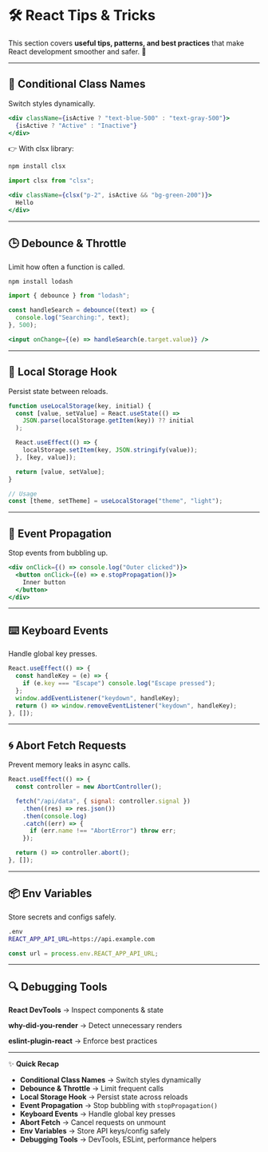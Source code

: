 # 🛠 React Tips & Tricks

This section covers **useful tips, patterns, and best practices** that make React development smoother and safer. 🚀

---

## 🔑 Conditional Class Names

Switch styles dynamically.

```jsx
<div className={isActive ? "text-blue-500" : "text-gray-500"}>
  {isActive ? "Active" : "Inactive"}
</div>
```
👉 With clsx library:

```bash
npm install clsx
```
```jsx
import clsx from "clsx";

<div className={clsx("p-2", isActive && "bg-green-200")}>
  Hello
</div>
```

---

## 🕒 Debounce & Throttle

Limit how often a function is called.

```bash
npm install lodash
```

```jsx
import { debounce } from "lodash";

const handleSearch = debounce((text) => {
  console.log("Searching:", text);
}, 500);

<input onChange={(e) => handleSearch(e.target.value)} />
```

---

## 💾 Local Storage Hook

Persist state between reloads.

```jsx
function useLocalStorage(key, initial) {
  const [value, setValue] = React.useState(() =>
    JSON.parse(localStorage.getItem(key)) ?? initial
  );

  React.useEffect(() => {
    localStorage.setItem(key, JSON.stringify(value));
  }, [key, value]);

  return [value, setValue];
}

// Usage
const [theme, setTheme] = useLocalStorage("theme", "light");
```

---

## 🛑 Event Propagation

Stop events from bubbling up.

```jsx
<div onClick={() => console.log("Outer clicked")}>
  <button onClick={(e) => e.stopPropagation()}>
    Inner button
  </button>
</div>
```

---

## ⌨️ Keyboard Events

Handle global key presses.

```jsx
React.useEffect(() => {
  const handleKey = (e) => {
    if (e.key === "Escape") console.log("Escape pressed");
  };
  window.addEventListener("keydown", handleKey);
  return () => window.removeEventListener("keydown", handleKey);
}, []);
```

---

## 🌀 Abort Fetch Requests

Prevent memory leaks in async calls.

```jsx
React.useEffect(() => {
  const controller = new AbortController();

  fetch("/api/data", { signal: controller.signal })
    .then((res) => res.json())
    .then(console.log)
    .catch((err) => {
      if (err.name !== "AbortError") throw err;
    });

  return () => controller.abort();
}, []);
```

---

## 📦 Env Variables

Store secrets and configs safely.

```bash
.env
REACT_APP_API_URL=https://api.example.com
```

```jsx
const url = process.env.REACT_APP_API_URL;
```

---

## 🔍 Debugging Tools

**React DevTools** → Inspect components & state

**why-did-you-render** → Detect unnecessary renders

**eslint-plugin-react** → Enforce best practices

---

✨ **Quick Recap**

- **Conditional Class Names** → Switch styles dynamically  
- **Debounce & Throttle** → Limit frequent calls  
- **Local Storage Hook** → Persist state across reloads  
- **Event Propagation** → Stop bubbling with `stopPropagation()`  
- **Keyboard Events** → Handle global key presses  
- **Abort Fetch** → Cancel requests on unmount  
- **Env Variables** → Store API keys/config safely  
- **Debugging Tools** → DevTools, ESLint, performance helpers  
